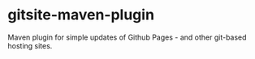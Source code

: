 # gitsite-maven-plugin

Maven plugin for simple updates of Github Pages - and other git-based hosting sites.

